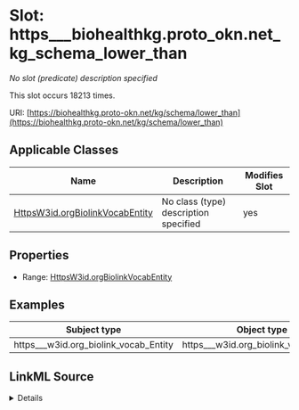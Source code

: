 

# Slot: https___biohealthkg.proto_okn.net_kg_schema_lower_than


_No slot (predicate) description specified_






This slot occurs 18213 times.


URI: [https://biohealthkg.proto-okn.net/kg/schema/lower_than](https://biohealthkg.proto-okn.net/kg/schema/lower_than)



<!-- no inheritance hierarchy -->





## Applicable Classes

| Name | Description | Modifies Slot |
| --- | --- | --- |
| [HttpsW3id.orgBiolinkVocabEntity](../classes/HttpsW3id.orgBiolinkVocabEntity.md) | No class (type) description specified |  yes  |







## Properties

* Range: [HttpsW3id.orgBiolinkVocabEntity](../classes/HttpsW3id.orgBiolinkVocabEntity.md)






## Examples

| Subject type | Object type | Example subject | Example object | Occurrences |
| --- | --- | --- | --- | --- |
| https___w3id.org_biolink_vocab_Entity | https___w3id.org_biolink_vocab_Entity | http://linkedlifedata.com/resource/umls/id/C0000039 | http://linkedlifedata.com/resource/umls/id/C0008377 | 18213 |




## LinkML Source

<details>

```yaml
name: https___biohealthkg.proto-okn.net_kg_schema_lower_than
annotations:
  count:
    tag: count
    value: 18213
description: No slot (predicate) description specified
examples:
- object:
    example_object: http://linkedlifedata.com/resource/umls/id/C0008377
    example_object_type: https___w3id.org_biolink_vocab_Entity
    example_predicate: https://biohealthkg.proto-okn.net/kg/schema/lower_than
    example_subject: http://linkedlifedata.com/resource/umls/id/C0000039
    example_subject_type: https___w3id.org_biolink_vocab_Entity
from_schema: biohealth
rank: 1000
slot_uri: https://biohealthkg.proto-okn.net/kg/schema/lower_than
alias: https___biohealthkg.proto_okn.net_kg_schema_lower_than
domain_of:
- https___w3id.org_biolink_vocab_Entity
range: https___w3id.org_biolink_vocab_Entity

```
</details>